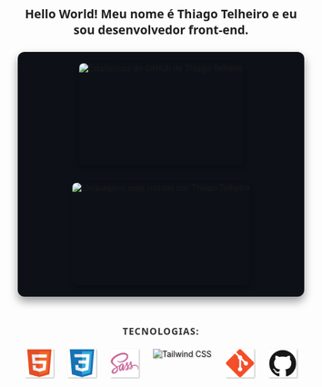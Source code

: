 <h2 style="margin-bottom: 25px; text-align: center; font-family: 'Segoe UI', Tahoma, Geneva, Verdana, sans-serif; color: #222;">
  Hello World! Meu nome é Thiago Telheiro e eu sou desenvolvedor front-end.
</h2>

<!-- GitHub Stats -->
<div style="
  display: flex; 
  flex-wrap: wrap; 
  gap: 30px; 
  justify-content: center; 
  margin-bottom: 50px;
  background: #0d1117; 
  padding: 20px; 
  border-radius: 12px;
  box-shadow: 0 8px 16px rgba(0,0,0,0.4);
">
  <img 
    src="https://github-readme-stats.vercel.app/api?username=thiagotelheiro&show_icons=true&theme=github_dark" 
    alt="Estatísticas do GitHub de Thiago Telheiro" 
    style="height: 180px; border-radius: 8px; box-shadow: 0 4px 8px rgba(0,0,0,0.3);"
  >
  <img 
    src="https://github-readme-stats.vercel.app/api/top-langs/?username=thiagotelheiro&layout=compact&theme=github_dark" 
    alt="Linguagens mais usadas por Thiago Telheiro" 
    style="height: 180px; border-radius: 8px; box-shadow: 0 4px 8px rgba(0,0,0,0.3);"
  >
</div>

<!-- Tecnologias -->
<h3 style="
  margin-bottom: 20px; 
  text-align: center; 
  font-family: 'Segoe UI', Tahoma, Geneva, Verdana, sans-serif; 
  color: #333;
  letter-spacing: 1.2px;
  text-transform: uppercase;
">
  Tecnologias:
</h3>

<div style="
  display: flex; 
  flex-wrap: wrap; 
  gap: 25px; 
  justify-content: center;
  align-items: center;
  padding: 0 10px 40px 10px;
">
  <img title="HTML5" height="50" src="https://raw.githubusercontent.com/devicons/devicon/master/icons/html5/html5-original.svg" style="filter: drop-shadow(1px 1px 1px rgba(0,0,0,0.3)); transition: transform 0.3s ease;" onmouseover="this.style.transform='scale(1.2)'" onmouseout="this.style.transform='scale(1)'">
  <img title="CSS3" height="50" src="https://raw.githubusercontent.com/devicons/devicon/master/icons/css3/css3-original.svg" style="filter: drop-shadow(1px 1px 1px rgba(0,0,0,0.3)); transition: transform 0.3s ease;" onmouseover="this.style.transform='scale(1.2)'" onmouseout="this.style.transform='scale(1)'">
  <img title="SCSS" height="50" src="https://raw.githubusercontent.com/devicons/devicon/master/icons/sass/sass-original.svg" style="filter: drop-shadow(1px 1px 1px rgba(0,0,0,0.3)); transition: transform 0.3s ease;" onmouseover="this.style.transform='scale(1.2)'" onmouseout="this.style.transform='scale(1)'">
  <img title="Tailwind CSS" height="50" src="https://cdn.jsdelivr.net/npm/simple-icons@v9/icons/tailwindcss.svg" style="filter: drop-shadow(1px 1px 1px rgba(0,0,0,0.3)); transition: transform 0.3s ease;" onmouseover="this.style.transform='scale(1.2)'" onmouseout="this.style.transform='scale(1)'">
  <img title="Git" height="50" src="https://raw.githubusercontent.com/devicons/devicon/master/icons/git/git-original.svg" style="filter: drop-shadow(1px 1px 1px rgba(0,0,0,0.3)); transition: transform 0.3s ease;" onmouseover="this.style.transform='scale(1.2)'" onmouseout="this.style.transform='scale(1)'">
  <img title="GitHub" height="50" src="https://raw.githubusercontent.com/devicons/devicon/master/icons/github/github-original.svg" style="filter: drop-shadow(1px 1px 1px rgba(0,0,0,0.3)); transition: transform 0.3s ease;" onmouseover="this.style.transform='scale(1.2)'" onmouseout="this.style.transform='scale(1)'">
</div>

